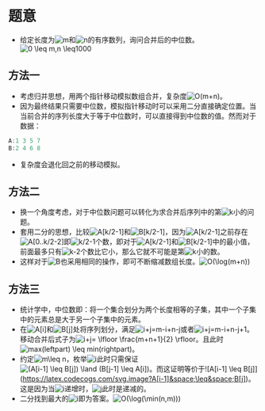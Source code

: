 # 题意

- 给定长度为![m](https://latex.codecogs.com/svg.image?m)和![n](https://latex.codecogs.com/svg.image?n)的有序数列，询问合并后的中位数。![0 \leq m,n \leq1000](https://latex.codecogs.com/svg.image?0&space;\leq&space;m,n&space;\leq1000)

## 方法一

- 考虑归并思想，用两个指针移动模拟数组合并，复杂度![O(m+n)](https://latex.codecogs.com/svg.image?O(m&plus;n))。
- 因为最终结果只需要中位数，模拟指针移动时可以采用二分直接确定位置。当当前合并的序列长度大于等于中位数时，可以直接得到中位数的值。然而对于数据：

```cpp
A:1 3 5 7
B:2 4 6 8
```

- 复杂度会退化回之前的移动模拟。

## 方法二

- 换一个角度考虑，对于中位数问题可以转化为求合并后序列中的第![k](https://latex.codecogs.com/svg.image?k)小的问题。
- 套用二分的思想，比较![A[k/2-1]](https://latex.codecogs.com/svg.image?A[k/2-1])和![B[k/2-1]](https://latex.codecogs.com/svg.image?B[k/2-1])，因为![A[k/2-1]](https://latex.codecogs.com/svg.image?A[k/2-1])之前存在![A[0..k/2-2]](https://latex.codecogs.com/svg.image?A[0..k/2-2])即![k/2-1](https://latex.codecogs.com/svg.image?k/2-1)个数，即对于![A[k/2-1]](https://latex.codecogs.com/svg.image?A[k/2-1])和![B[k/2-1]](https://latex.codecogs.com/svg.image?B[k/2-1])中的最小值，前面最多只有![k-2](https://latex.codecogs.com/svg.image?k-2)个数比它小，那么它就不可能是第![k](https://latex.codecogs.com/svg.image?k)小的数。
- 这样对于![B](https://latex.codecogs.com/svg.image?B)也采用相同的操作，即可不断缩减数组长度。![O(\log(m+n))](https://latex.codecogs.com/svg.image?O(\log(m&plus;n)))

## 方法三

- 统计学中，中位数即：将一个集合划分为两个长度相等的子集，其中一个子集中的元素总是大于另一个子集中的元素。
- 在![A[i]](https://latex.codecogs.com/svg.image?A[i])和![B[j]](https://latex.codecogs.com/svg.image?B[j])处将序列划分，满足![i+j=m-i+n-j](https://latex.codecogs.com/svg.image?i&plus;j=m-i&plus;n-j)或者![i+j=m-i+n-j+1](https://latex.codecogs.com/svg.image?i&plus;j=m-i&plus;n-j&plus;1)。移动合并后式子为![i+j= \lfloor \frac{m+n+1}{2} \rfloor](https://latex.codecogs.com/svg.image?i&plus;j=&space;\lfloor&space;\frac{m&plus;n&plus;1}{2}&space;\rfloor)。且此时![max(leftpart) \leq min(rightpart)](https://latex.codecogs.com/svg.image?max(leftpart)&space;\leq&space;min(rightpart))。
- 约定![m\leq n](https://latex.codecogs.com/svg.image?m\leq&space;n)，枚举![i](https://latex.codecogs.com/svg.image?i)此时只需保证![(A[i-1] \leq B[j]) \land (B[j-1] \leq A[i])](https://latex.codecogs.com/svg.image?(A[i-1]&space;\leq&space;B[j])&space;\land&space;(B[j-1]&space;\leq&space;A[i]))。而这证明等价于![A[i-1] \leq B[j]](https://latex.codecogs.com/svg.image?A[i-1]&space;\leq&space;B[j])。这是因为当![i](https://latex.codecogs.com/svg.image?i)递增时，![j](https://latex.codecogs.com/svg.image?j)此时是递减的。
- 二分找到最大的![i](https://latex.codecogs.com/svg.image?i)即为答案。![O(\log(\min(n,m)))](https://latex.codecogs.com/svg.image?O(\log(\min(n,m))))
